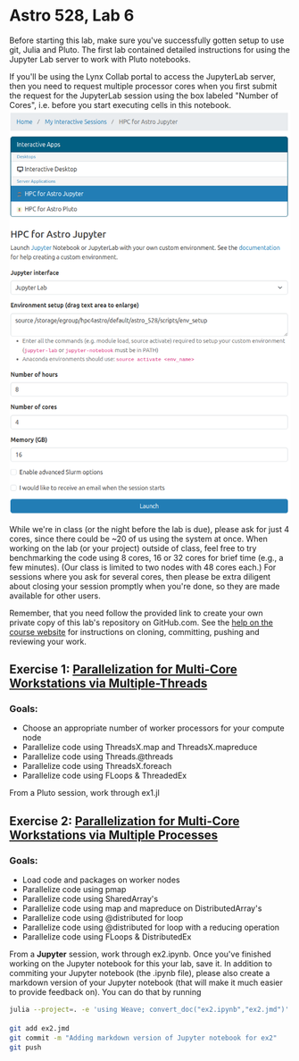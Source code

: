# Astro 528, Lab 6

Before starting this lab, make sure you've successfully gotten setup to use git, Julia and Pluto.
The first lab contained detailed instructions for using the Jupyter Lab server to work with Pluto notebooks.  

If you'll be using the Lynx Collab portal to access the JupyterLab server, then you need to request multiple processor cores when you first submit the request for the JupyterLab session using the box labeled "Number of Cores", i.e. before you start executing cells in this notebook.
![screen shot showing how to request multiple cores](images/portal_screenshot.png)

While we're in class (or the night before the lab is due), please ask for just 4 cores, since there could be ~20 of us using the system at once.
When working on the lab (or your project) outside of class, feel free to try benchmarking the code using 8 cores, 16 or 32 cores for brief time (e.g., a few minutes).  (Our class is limited to two nodes with 48 cores each.)  For sessions where you ask for several cores, then please be extra diligent about closing your session promptly when you're done, so they are made available for other users.

Remember, that you need follow the provided link to create your own private copy of this lab's repository on GitHub.com.   See the
[help on the course website](https://psuastro528.github.io/Fall2025/tips/labs/) for instructions on cloning, committing, pushing and reviewing your work.


## Exercise 1:  [Parallelization for Multi-Core Workstations via Multiple-Threads](https://psuastro528.github.io/lab6/ex1.html)
### Goals:
- Choose an appropriate number of worker processors for your compute node
- Parallelize code using ThreadsX.map and ThreadsX.mapreduce
- Parallelize code using Threads.@threads
- Parallelize code using ThreadsX.foreach
- Parallelize code using FLoops & ThreadedEx

From a Pluto session, work through ex1.jl


## Exercise 2:  [Parallelization for Multi-Core Workstations via Multiple Processes](https://psuastro528.github.io/lab6/ex2.html)
### Goals:
- Load code and packages on worker nodes
- Parallelize code using pmap
- Parallelize code using SharedArray's
- Parallelize code using map and mapreduce on DistributedArray's
- Parallelize code using @distributed for loop
- Parallelize code using @distributed for loop with a reducing operation
- Parallelize code using FLoops & DistributedEx

From a **Jupyter** session, work through ex2.ipynb.
Once you've finished working on the Jupyter notebook for this your lab, save it.  In addition to commiting your Jupyter notebook (the .ipynb file), please also create a markdown version of your Jupyter notebook (that will make it much easier to provide feedback on).  You can do that by running
```bash
julia --project=. -e 'using Weave; convert_doc("ex2.ipynb","ex2.jmd")'

git add ex2.jmd  
git commit -m "Adding markdown version of Jupyter notebook for ex2"
git push
```
